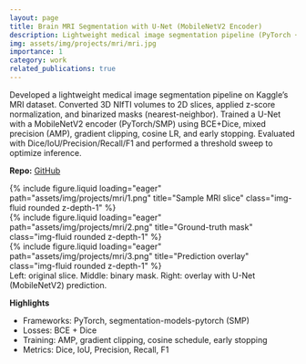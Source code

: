 ```yaml
---
layout: page
title: Brain MRI Segmentation with U-Net (MobileNetV2 Encoder)
description: Lightweight medical image segmentation pipeline (PyTorch + SMP)
img: assets/img/projects/mri/mri.jpg
importance: 1
category: work
related_publications: true
---
```


Developed a lightweight medical image segmentation pipeline on Kaggle’s MRI dataset.
Converted 3D NIfTI volumes to 2D slices, applied z-score normalization, and binarized masks (nearest-neighbor). 
Trained a U-Net with a MobileNetV2 encoder (PyTorch/SMP) using BCE+Dice, mixed precision (AMP), gradient clipping, cosine LR, and early stopping. 
Evaluated with Dice/IoU/Precision/Recall/F1 and performed a threshold sweep to optimize inference.

**Repo:** [GitHub](https://github.com/Anika-Tahsin-S/MRI_Segmentation_with_U-Net_MobileNetV2_encoder)

<div class="row">
  <div class="col-sm mt-3 mt-md-0">
    {% include figure.liquid loading="eager" path="assets/img/projects/mri/1.png" title="Sample MRI slice" class="img-fluid rounded z-depth-1" %}
  </div>
  <div class="col-sm mt-3 mt-md-0">
    {% include figure.liquid loading="eager" path="assets/img/projects/mri/2.png" title="Ground-truth mask" class="img-fluid rounded z-depth-1" %}
  </div>
  <div class="col-sm mt-3 mt-md-0">
    {% include figure.liquid loading="eager" path="assets/img/projects/mri/3.png" title="Prediction overlay" class="img-fluid rounded z-depth-1" %}
  </div>
</div>
<div class="caption">
  Left: original slice. Middle: binary mask. Right: overlay with U-Net (MobileNetV2) prediction.
</div>

**Highlights**
- Frameworks: PyTorch, segmentation-models-pytorch (SMP)
- Losses: BCE + Dice
- Training: AMP, gradient clipping, cosine schedule, early stopping
- Metrics: Dice, IoU, Precision, Recall, F1

<!-- <div class="row justify-content-sm-center">
  <div class="col-sm-8 mt-3 mt-md-0">
    {% include figure.liquid path="assets/img/projects/mri/4.jpg" title="Training curves" class="img-fluid rounded z-depth-1" %}
  </div>
  <div class="col-sm-4 mt-3 mt-md-0">
    {% include figure.liquid path="assets/img/projects/mri/5.jpg" title="Threshold sweep" class="img-fluid rounded z-depth-1" %}
  </div>
</div>
<div class="caption">
  Training dynamics (left) and threshold sweep for optimal Dice (right).
</div> -->
